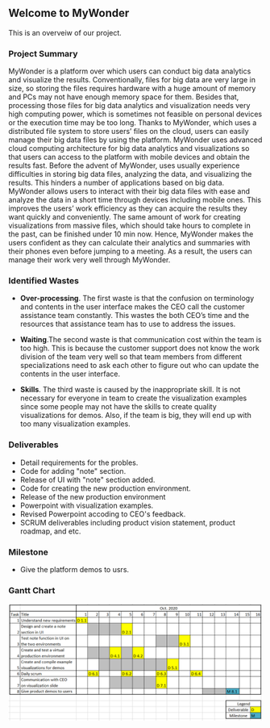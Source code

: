## Welcome to MyWonder
This is an overveiw of our project.

### Project Summary

MyWonder is a platform over which users can conduct big data analytics and visualize the results. Conventionally, files for big data are very large in size, so storing the files requires hardware with a huge amount of memory and PCs may not have enough memory space for them. Besides that, processing those files for big data analytics and visualization needs very high computing power, which is sometimes not feasible on personal devices or the execution time may be too long. Thanks to MyWonder, which uses a distributed file system to store users’ files on the cloud, users can easily manage their big data files by using the platform. MyWonder uses advanced cloud computing architecture for big data analytics and visualizations so that users can access to the platform with mobile devices and obtain the results fast. Before the advent of MyWonder, uses usually experience difficulties in storing big data files, analyzing the data, and visualizing the results. This hinders a number of applications based on big data. MyWonder allows users to interact with their big data files with ease and analyze the data in a short time through devices including mobile ones. This improves the users’ work efficiency as they can acquire the results they want quickly and conveniently. The same amount of work for creating visualizations from massive files, which should take hours to complete in the past, can be finished under 10 min now. Hence, MyWonder makes the users confident as they can calculate their analytics and summaries with their phones even before jumping to a meeting. As a result, the users can manage their work very well through MyWonder.

### Identified Wastes
- **Over-processing**. The first waste is that the confusion on terminology and contents in the user interface makes the CEO call the customer assistance team constantly. This wastes the both CEO’s time and the resources that assistance team has to use to address the issues. 

- **Waiting**.The second waste is that communication cost within the team is too high. This is because the customer support does not know the work division of the team very well so that team members from different specializations need to ask each other to figure out who can update the contents in the user interface.

- **Skills**. The third waste is caused by the inappropriate skill. It is not necessary for everyone in team to create the visualization examples since some people may not have the skills to create quality visualizations for demos. Also, if the team is big, they will end up with too many visualization examples.

### Deliverables
- Detail requirements for the probles.
- Code for adding "note" section.
- Release of UI with "note" section added.
- Code for creating the new production environment.
- Release of the new production environment
- Powerpoint with visualization examples.
- Revised Powerpoint accoding to CEO's feedback.
- SCRUM deliverables including product vision statement, product roadmap, and etc.

### Milestone
- Give the platform demos to usrs.

### Gantt Chart

<img src='./GC1.PNG' align="center" width=970>

